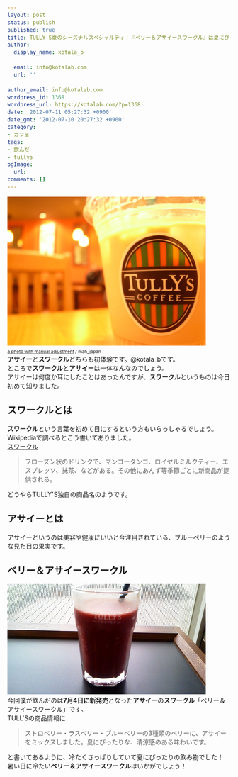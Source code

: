 ```yaml
---
layout: post
status: publish
published: true
title: TULLY'S夏のシーズナルスペシャルティ！『ベリー＆アサイースワークル』は夏にぴったりだった！
author:
  display_name: kotala_b

  email: info@kotalab.com
  url: ''

author_email: info@kotalab.com
wordpress_id: 1368
wordpress_url: https://kotalab.com/?p=1368
date: '2012-07-11 05:27:32 +0900'
date_gmt: '2012-07-10 20:27:32 +0900'
category:
- カフェ
tags:
- 飲んだ
- tullys
ogImage:
  url:
comments: []
---
```

<p><a href="/wp-content/uploads/tullys_120711.jpg" target="_blank"><img src="/wp-content/uploads/tullys_120711.jpg" alt="" title="tullys_120711" width="448" height="336" class="alignnone size-full wp-image-1369" /></a><br />
<span style="font-size:10px;"><a href="https://www.flickr.com/photos/mah_japan/2783868355/" target="_blank">a photo with manual adjustment</a> / mah_japan</span><br />
<strong>アサイー</strong>と<strong>スワークル</strong>どちらも初体験です。@kotala_bです。<br />
ところで<strong>スワークル</strong>と<strong>アサイー</strong>は一体なんなのでしょう。<br />
アサイーは何度か耳にしたことはあったんですが、<strong>スワークル</strong>というものは今日初めて知りました。<br />
</p>
<!--more-->
<h2>スワークルとは</h2>
<p><strong>スワークル</strong>という言葉を初めて目にするという方もいらっしゃるでしょう。<br />
Wikipediaで調べるとこう書いてありました。<br />
<a href="https://ja.wikipedia.org/wiki/%E3%82%BF%E3%83%AA%E3%83%BC%E3%82%BA%E3%82%B3%E3%83%BC%E3%83%92%E3%83%BC#.E3.83.89.E3.83.AA.E3.83.B3.E3.82.AF" title="スワークル" target="_blank">スワークル</a></p>
<blockquote><p>フローズン状のドリンクで、マンゴータンゴ、ロイヤルミルクティー、エスプレッソ、抹茶、などがある。その他にあんず等季節ごとに新商品が提供される。</p></blockquote>
<p>どうやらTULLY'S独自の商品名のようです。</p>
<h2>アサイーとは</h2>
<p>アサイーというのは美容や健康にいいと今注目されている、ブルーベリーのような見た目の果実です。</p>
<h2>ベリー＆アサイースワークル</h2>
<p><a href="/wp-content/uploads/tullys_120711_01.jpg" target="_blank"><img src="/wp-content/uploads/tullys_120711_01.jpg" alt="" title="tullys_120711_01" width="448" height="249" class="alignnone size-full wp-image-1371" /></a><br />
今回僕が飲んだのは<strong>7月4日に新発売</strong>となった<strong>アサイー</strong>の<strong>スワークル</strong>「ベリー＆アサイースワークル」です。<br />
TULL'Sの商品情報に</p>
<blockquote><p>ストロベリー・ラスベリー・ブルーベリーの3種類のベリーに、アサイーをミックスしました。夏にぴったりな、清涼感のある味わいです。</p></blockquote>
<p>と書いてあるように、冷たくさっぱりしていて夏にぴったりの飲み物でした！<br />
暑い日に冷たい<strong>ベリー＆アサイースワークル</strong>はいかがでしょう！</p>
